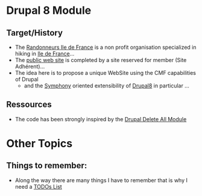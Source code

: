 # Drupal 8 Module
## Target/History
* The [Randonneurs Ile de France](http://rifrando.fr/) is a non profit organisation specialized in hiking in [Ile de France](https://en.wikipedia.org/wiki/%C3%8Ele-de-France)...
* The [public web site](http://rifrando.fr/) is completed by a site reserved for member (Site Adhérent)...
* The idea here is to propose a unique WebSite using the CMF capabilities of Drupal
  * and the [Symphony](https://symfony.com/) oriented extensibility of [Drupal8](https://www.drupal.org/8) in particular ...
## Ressources

* The code has been strongly inspired by the [Drupal Delete All Module](https://www.drupal.org/project/delete_all)

# Other Topics

## Things to remember:
* Along the way there are many things I have to remember that is why I need a [TODOs List](docs/TODO.md)
